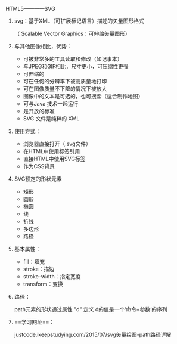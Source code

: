 HTML5————SVG

1. svg：基于XML（可扩展标记语言）描述的矢量图形格式

   （ Scalable Vector  Graphics：可伸缩矢量图形）

2. 与其他图像相比，优势：

   - 可被非常多的工具读取和修改（如记事本）
   - 与JPEG和GIF相比，尺寸更小，可压缩性更强
   - 可伸缩的
   - 可在任何的分辨率下被高质量地打印
   - 可在图像质量不下降的情况下被放大
   - 图像中的文本是可选的，也可搜索（适合制作地图）
   - 可与Java 技术一起运行
   - 是开放的标准
   - SVG 文件是纯粹的 XML 

3. 使用方式：

   - 浏览器直接打开（.svg文件）
   - 在HTML中使用<img>标签引用
   - 直接HTML中使用SVG标签
   - 作为CSS背景

4. SVG预定的形状元素

   - <rect> 矩形
   - <circle>圆形
   - <ellipse>椭圆
   - <line>线
   - <polyline>折线
   - <polygon>多边形
   - <path>路径

5. 基本属性：

   - fill：填充
   - stroke：描边
   - stroke-width：指定宽度
   - transform：变换

6. 路径：

   path元素的形状通过属性 "d" 定义 d的值是一个‘命令+参数’的序列

7. ==学习网址==：

   justcode.ikeepstudying.com/2015/07/svg矢量绘图-path路径详解